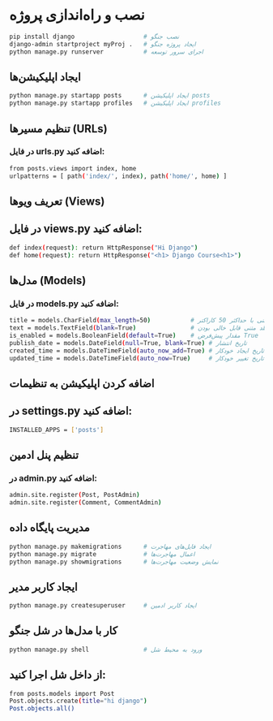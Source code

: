 # نصب و راه‌اندازی پروژه
```sh
pip install django                   # نصب جنگو
django-admin startproject myProj .   # ایجاد پروژه جنگو
python manage.py runserver           # اجرای سرور توسعه
```
## ایجاد اپلیکیشن‌ها
```sh
python manage.py startapp posts      # ایجاد اپلیکیشن posts
python manage.py startapp profiles   # ایجاد اپلیکیشن profiles
```
## تنظیم مسیرها (URLs)
### در فایل urls.py اضافه کنید:
```sh
from posts.views import index, home
urlpatterns = [ path('index/', index), path('home/', home) ]
```
## تعریف ویوها (Views)
## در فایل views.py اضافه کنید:
```sh
def index(request): return HttpResponse("Hi Django")
def home(request): return HttpResponse("<h1> Django Course<h1>")
```
## مدل‌ها (Models)
### در فایل models.py اضافه کنید:
```sh
title = models.CharField(max_length=50)           # فیلد متنی با حداکثر 50 کاراکتر
text = models.TextField(blank=True)               # فیلد متنی قابل خالی بودن
is_enabled = models.BooleanField(default=True)    # مقدار پیش‌فرض True
publish_date = models.DateField(null=True, blank=True) # تاریخ انتشار
created_time = models.DateTimeField(auto_now_add=True) # تاریخ ایجاد خودکار
updated_time = models.DateTimeField(auto_now=True)     # تاریخ تغییر خودکار
```
## اضافه کردن اپلیکیشن به تنظیمات
## در settings.py اضافه کنید:
```sh
INSTALLED_APPS = ['posts']
```
## تنظیم پنل ادمین
### در admin.py اضافه کنید:
```sh
admin.site.register(Post, PostAdmin)
admin.site.register(Comment, CommentAdmin)
```
## مدیریت پایگاه داده
```sh
python manage.py makemigrations      # ایجاد فایل‌های مهاجرت
python manage.py migrate             # اعمال مهاجرت‌ها
python manage.py showmigrations      # نمایش وضعیت مهاجرت‌ها
```
## ایجاد کاربر مدیر
```sh
python manage.py createsuperuser     # ایجاد کاربر ادمین
```
## کار با مدل‌ها در شل جنگو
```sh
python manage.py shell               # ورود به محیط شل
```
## از داخل شل اجرا کنید:
```sh
from posts.models import Post
Post.objects.create(title="hi django")
Post.objects.all()
```